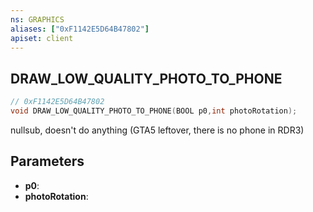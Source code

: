 ```yaml
---
ns: GRAPHICS
aliases: ["0xF1142E5D64B47802"]
apiset: client
---
```

## DRAW_LOW_QUALITY_PHOTO_TO_PHONE

```c
// 0xF1142E5D64B47802
void DRAW_LOW_QUALITY_PHOTO_TO_PHONE(BOOL p0,int photoRotation);
```

nullsub, doesn't do anything (GTA5 leftover, there is no phone in RDR3)

## Parameters
* **p0**:
* **photoRotation**:



